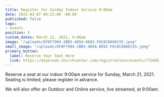 ```yaml
---
title: Register for Sunday Indoor Service 9:00am
date: 2021-03-07 09:22:00 -08:00
published: false
tags:
- events
position: 5
custom_dates: March 21, 2021, 9:00am
image: "/uploads/6F0F7904-2BB3-485A-8E02-F6C8C8A66C55.jpeg"
small_image: "/uploads/6F0F7904-2BB3-485A-8E02-F6C8C8A66C55.jpeg"
primary_button:
  label: Reserve Your Seat Here
  link: https://daybreak.churchcenter.com/registrations/events/772665
---
```


Reserve a seat at our indoor 9:00am service for Sunday, March 21, 2021.  Seating is limited; please register in advance.

We will also offer an Outdoor and Online service, live streamed, at 9:00am.  